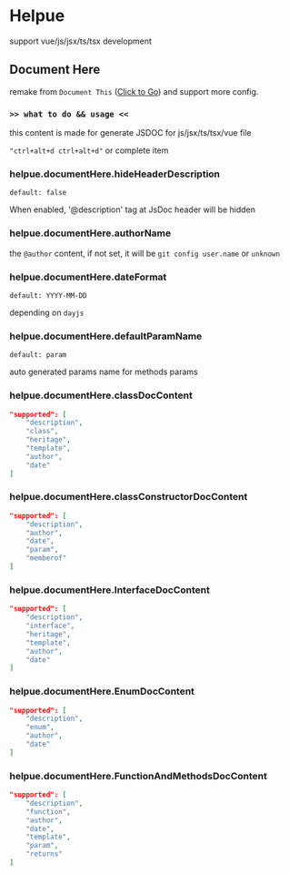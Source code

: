 # Helpue

support vue/js/jsx/ts/tsx development

## Document Here

remake from `Document This` ([Click to Go](https://github.com/oouo-diogo-perdigao/vscode-docthis)) and support more config.

### `>> what to do && usage <<`

this content is made for generate JSDOC for js/jsx/ts/tsx/vue file

`"ctrl+alt+d ctrl+alt+d"` or complete item

### helpue.documentHere.hideHeaderDescription

`default: false`

When enabled, '@description' tag at JsDoc header will be hidden

### helpue.documentHere.authorName

the `@author` content, if not set, it will be `git config user.name` or `unknown`

### helpue.documentHere.dateFormat

`default: YYYY-MM-DD`

depending on `dayjs`

### helpue.documentHere.defaultParamName

`default: param`

auto generated params name for methods params

### helpue.documentHere.classDocContent

```json
"supported": [
	"description",
	"class",
	"heritage",
	"template",
	"author",
	"date"
]
```

### helpue.documentHere.classConstructorDocContent

```json
"supported": [
	"description",
	"author",
	"date",
	"param",
	"memberof"
]
```

### helpue.documentHere.InterfaceDocContent

```json
"supported": [
	"description",
	"interface",
	"heritage",
	"template",
	"author",
	"date"
]
```

### helpue.documentHere.EnumDocContent

```json
"supported": [
	"description",
	"enum",
	"author",
	"date"
]
```

### helpue.documentHere.FunctionAndMethodsDocContent

```json
"supported": [
	"description",
	"function",
	"author",
	"date",
	"template",
	"param",
	"returns"
]
```
